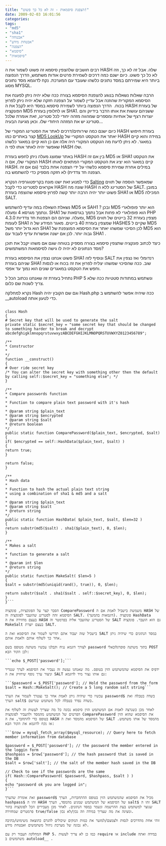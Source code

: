 ```yaml
---
title: "הצפנת סיסמאות - זה לא כל כך פשוט!"
date: 2009-02-03 16:01:56
categories: 
tags: 
- "md5"
- "sha1"
- "אבטחה"
- "אבטחת מידע"
- "הצפנה"
- "סיסמא"
- "סיסמאות"
---
```


רבים חושבים שלהצפין סיסמא זה פשוט לשמור את ה HASH שלה. אבל זה לא כך, וזה לא כל כך פשוט. כיום ישנם כמה דרכים לשמירת פרטים אודות משתמש, הדרך הנפוצה ביותר היא שמירתם במסד נתונים כלשהו שעובד עם המערכת. נקח לדוגמא מסד נתונים מסוג MYSQL.

הרבה שאלות נשאלות בנוגע להצפנת הסיסמא בצורה ככה שלא יהיה ניתן לפענח את הסיסמא המקורית שהוזנה אבל עדיין לשמור על הצפנה חזקה שלא יהיה ניתן לפרוץ בכוח.  הדרך הנפוצה ביותר לשמירת סיסמא במסד היא לקבל את ה HASH של בעזרת הפונקציה MD5 או לחלופין בעזרת SHA1. ששניהם עושות את אותו הדבר בידיוק והם יוצרות רצף של אותיות ומספרים שמהווה מזהה יחודי לכל סטרינג, זאת אומרת שלכל סטרינג יש את המזהה היחודי שלו. וכאן מגיעה הבעיה...

כיום ישנם כמה שירותים/דרכים לאתר את הסטרינג המקורי של HASH בעזרת חיפוש קצר באתרים כמו <a href="http://md5.rednoize.com/" target="_blank">MD5 LookUp</a> יאתר את הטקסט המקורי של HASH במידה והוא קיים במאגר. לא ניתן לדעת מה הטקסט המקורי היה אלה אם כן הוא קיים במאגר כלשהו שאפשר יהיה לאתר אותו לפי ה HASH שלו.

באתר שמוצג מעלה ניתן לחפש בעזרת HASH בין אם זה MD5 או SHA1 את הטקסט המקורי שלו, אם ה HASH קיים במאגר הוא יציג את הטקסט המקורי המתאים לאותו HASH. במילים אחרת שמירת סיסמא כלשהי על ידי הצפנה אחת בלבד (גם אם זה הצפנה חד צדדית) לא חזקה מספיק כדי להשתמש בה.

כדי למנוע זאת ישנו מונח בקריפטוגרפיה הנקרא <a href="http://en.wikipedia.org/wiki/Salting_(cryptography)" target="_blank">Salting</a> שמאפשר הוספה של תווים אקראים לסטרינג כדי לקבל HASH שונה מה HASH של הסטרינג ללא ה SALT. במובן פשוט יותר יהיה הרבה יותר קשה לפרוץ סיסמא שהוצפה בעזרת SHA1 או MD5 המכילה SALT.

נשאלת השאלה במה עדיף להשתמש MD5 או SAH1 ? ובכן MD5 הוא יותר פופולארי ונתמך מגרסא 4 ומעלה. SHA1 הוא פופולארי לא פחות אבל נתמך בגרסאות של PHP 4.3.0 ומעלה. שניהם הם הצפנות חד צדדיות, MD5 מצפין בעזרת 32 בייטים של תווים לעומת SHA1 שמצפין בעזרת 40 בייטים. מאגר המידע של ה HASHES שקיים ל MD5 הוא גדול יותר משל SHA1 לכן הסיכוי שמשהו יאתר את הסיסמא המוצפנת של MD5 הוא גבוה יותר. לכן אם ישנה אפשרות עדיף לעבוד עם SHA1 .

כיצד לכתוב פונקציה שתצפין סיסמא בצורה מספיק בטוחה שגם אם משהו יקבל את תוכן מסד הנתונים לא יהיה לו גישה לסיסמאות המשתמשים?

פשוט אנחנו נצפין את הסיסמא בעזרת SHA1 ונוסיף לזה SALT רנדומלי ואז נצפין את שניהם בעזרת SHA1 שוב. ככה שהסיכוי שמשהו יצליח לפרוץ את זה בכוח או לנסות וחפש את הטקסט במאגרים שונים הוא נמוך עד אפסי.

נתחיל בעזרת זה שאנחנו נכתוב הכל ל PHP 5 ונשתמש במתודות סטטיות ככה שלא צריך לשנות שם כלום.

נקרא למחלקה Hash וגם שם הקובץ יהיה Hash.php ככה שיהיה אפשר להשתמש ב __autoload כדי לטעון אותה.

```<?php

class Hash
{
# Secret key that will be used to generate the salt
private static $secret_key = "some secret key that should be changed to something harder to break and decrypt abcdefghigklmnopqrstuvwxyzABCDEFGHIJKLMNOPQRSTUVWXYZ0123456789";

/**
* Constructor
*
*/
function __construct()
{
# Over ride secret key
/* You can alter the secret key with something other then the default by calling self::$secret_key = "something else"; */
}

/**
* Compare passwords function
*
* Function to compare plain text password with it's hash
*
* @param string $plain_text
* @param string $encrypted
* @param string $salt
* @return boolean
*/
public static function ComparePassword($plain_text, $encrypted, $salt)
{
if( $encrypted == self::HashData($plain_text, $salt) )
{
return true;
}

return false;
}

/**
* Hash data
*
* Function to hash the actual plain text string
* using a combination of sha1 & md5 and a salt
*
* @param string $plain_text
* @param string $salt
* @return string
*/
public static function HashData( $plain_text, $salt, $len=32 )
{
return substr(md5($salt) . sha1($plain_text), 0, $len);
}

/**
* Makes a salt
*
* function to generate a salt
*
* @param int $len
* @return string
*/
public static function MakeSalt( $len=5 )
{
$salt = substr(md5(uniqid(rand(), true)), 0, $len);

return substr($salt . sha1($salt . self::$secret_key), 0, $len);
}
}```

הסבר קצר על הפונקציות, פונקציה ComparePassword משמשת בישביל לאמת אם ה HASH של הסיסמא זהה לסטרינג שהועבר לפונקציה וה SALT. (דוגמאות בהמשך). פונקציה HashData בעצם מחזירה את ה HASH של הסטרינג שהועבר אליה בפרמטר וה SALT גם הוא הועבר. פונקציה MakeSalt בעצם יוצרת SALT.

בישביל שזה יעבוד אתם תדרשו לשמור את הסיסמא ואת ה SALT במסד הנתונים כדי שיהיה ניתן אחר כך לשלוף אותם ולאמת אותם.

לצורך דוגמא נניח וקבלנו עכשיו משתנה מטופס בשם password בתוך משתנה סופרגלובאלי POST לכן הקוד הבא:

```echo $_POST['password'];```

ידפיס את הסיסמא שהמשתמש הזין בטופס. מה שאנחנו נעשה זה נעביר את הסיסמא לערך שנגדיר וניצור ערך נוסף שיחזיק את ה SALT גם אותו נצור מיד לדוגמא:

```$password = $_POST['password']; // Hold the password from the form
$salt = Hash::MakeSalt(); // Create a 5 long random salt string```

עכשיו כדי שיהיה ניתן לאמת אחר כך נצטרך לשמור את הערך password$ בשדה בטבלה ואת הערך salt$ בשדה נפרד בטבלה לכל משתמש שנרשם.

לאחר מכן כשנרצה לאמת אם המשתמש הזין סיסמא נכונה כל מה שצריך לעשות זה לשלוף את הפרטים של המשתמש מהמסד ולהעביר לפונקציה ComparePassword את הסיסמא שהוא הזין בטופס כדי להתחבר, את ה HASH של הסיסמא מהמסד ואת ה SALT מהמסד של אותו משתמש. אז נקח לדוגמא את הקוד הבא:

```$row = mysql_fetch_array($mysql_resource); // Query here to fetch member information from database

$password = $_POST['password']; // the password the member entered in the loggin form
$hashpass = $row['password']; // the hash password that is saved in the DB
$salt = $row['salt']; // the salt of the member hash saved in the DB

// Check to see if the passwords are the same
if( Hash::ComparePassword( $password, $hashpass, $salt ) )
{
echo "password ok you are logged in";
}```

זאת אומרת שהערך password$ מכיל את הסיסמא שהמשתמש הזין בטופס ההתחברות, הערך hashpass$ זהו ה HASH של הסיסמא של המשתמש שמגיע מהמסד, הערך salt$ זהו ה SALT שנוצר למשתמש בעת ההרשמה ונשמר במסד הנתונים. לאחר מכן מעבירים הכל לפונקציה בתור פרמטרים שמחזירה true/false ומציגה את מה שצריך במידה וזה נכון/לא נכון.

זוהי אחת מהדרכים לנסות ולצמצם/למזער את כמות הנזקים שיכולים להגרם כתוצאה משימוש/כתיבה לא נכונה של מערכת ניהול משתמשים ואבטחת מידע.

המחלקה תעבוד רק עם PHP 5. כמו כן לא צריך לעשות require או include במידה ואתה משתמשים ב autoload__ .
